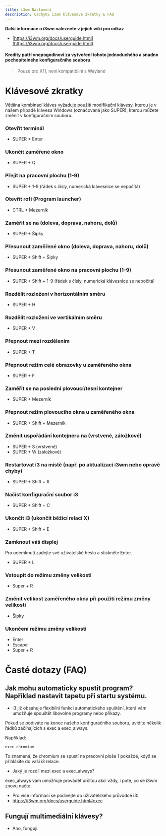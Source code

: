 ```yaml
---
title: i3wm Nastavení
description: CachyOS i3wm klávesové zkratky & FAQ
---
```


**Další informace o i3wm naleznete v jejich wiki pro odkaz**
- [https://i3wm.org/docs/userguide.html](https://i3wm.org/docs/userguide.html)

#### Kredity patří vnepogodinovi za vytvoření tohoto jednoduchého a snadno pochopitelného konfiguračního souboru.

> Pouze pro X11, není kompatibilní s Wayland

# Klávesové zkratky

Většina kombinací kláves vyžaduje použití modifikační klávesy, kterou je v našem případě klávesa Windows (označovaná jako SUPER), kterou můžete změnit v konfiguračním souboru.

### Otevřít terminál

* SUPER + Enter

### Ukončit zaměřené okno

* SUPER + Q

### Přejít na pracovní plochu (1-9)

* SUPER + 1-9 (řádek s čísly, numerická klávesnice se nepočítá)

### Otevřít rofi (Program launcher)

* CTRL + Mezerník

### Zaměřit se na (doleva, doprava, nahoru, dolů)

* SUPER + Šipky

### Přesunout zaměřené okno (doleva, doprava, nahoru, dolů)

* SUPER + Shift + Šipky

### Přesunout zaměřené okno na pracovní plochu (1-9)

* SUPER + Shift + 1-9 (řádek s čísly, numerická klávesnice se nepočítá)

### Rozdělit rozložení v horizontálním směru

* SUPER + H

### Rozdělit rozložení ve vertikálním směru

* SUPER + V

### Přepnout mezi rozdělením

* SUPER + T

### Přepnout režim celé obrazovky u zaměřeného okna

* SUPER + F

### Zaměřit se na poslední plovoucí/tesní kontejner

* SUPER + Mezerník

### Přepnout režim plovoucího okna u zaměřeného okna

* SUPER + Shift + Mezerník

### Změnit uspořádání kontejneru na (vrstvené, záložkové)

* SUPER + S (vrstvené)
* SUPER + W (záložkové)

### Restartovat i3 na místě (např. po aktualizaci i3wm nebo opravě chyby)

* SUPER + Shift + R

### Načíst konfigurační soubor i3

* SUPER + Shift + C

### Ukončit i3 (ukončit běžící relaci X)

* SUPER + Shift + E

### Zamknout váš displej
Pro odemknutí zadejte své uživatelské heslo a stiskněte Enter.

* SUPER + L


### Vstoupit do režimu změny velikosti

* Super + R

### Změnit velikost zaměřeného okna při použití režimu změny velikosti

* Šipky

### Ukončení režimu změny velikosti

* Enter
* Escape
* Super + R

# Časté dotazy (FAQ)

## Jak mohu automaticky spustit program? Například nastavit tapetu při startu systému.

* i3 již obsahuje flexibilní funkci automatického spuštění, která vám umožňuje spouštět libovolné programy nebo příkazy.

Pokud se podíváte na konec našeho konfiguračního souboru, uvidíte několik řádků začínajících s exec a exec_always.

Například:

```exec chromium```

To znamená, že chromium se spustí na pracovní ploše 1 pokaždé, když se přihlásíte do vaší i3 relace.

* Jaký je rozdíl mezi exec a exec_always?

exec_always vám umožňuje provádět určitou akci vždy, i poté, co se i3wm znovu načte.

* Pro více informací se podívejte do uživatelského průvodce i3:
*   https://i3wm.org/docs/userguide.html#exec

## Fungují multimediální klávesy?

* Ano, fungují.





